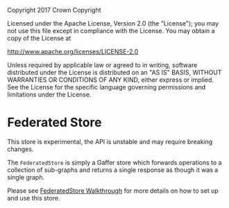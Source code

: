 Copyright 2017 Crown Copyright

Licensed under the Apache License, Version 2.0 (the "License");
you may not use this file except in compliance with the License.
You may obtain a copy of the License at

  http://www.apache.org/licenses/LICENSE-2.0

Unless required by applicable law or agreed to in writing, software
distributed under the License is distributed on an "AS IS" BASIS,
WITHOUT WARRANTIES OR CONDITIONS OF ANY KIND, either express or implied.
See the License for the specific language governing permissions and
limitations under the License.


Federated Store
============

This store is experimental, the API is unstable and may require breaking changes.

The `FederatedStore` is simply a Gaffer store which forwards operations to a
collection of sub-graphs and returns a single response as though it was a single graph.

Please see [FederatedStore Walkthrough](https://gchq.github.io/gaffer-doc/getting-started/dev-guide.html#federatedstore) for more details on how to set up and use this store.